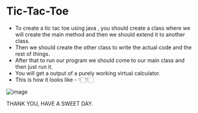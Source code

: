 # Tic-Tac-Toe

- To create a tic tac toe using java , you should create a class where we will create the main method and then we should extend it to another class.
- Then we should create the other class to write the actual code and the rest of things.
- After that to run our program we should come to our main class and then just run it.
- You will get a output of a purely working virtual calculator. 
- This is how it looks like - 👇🏻👇🏻

![image](https://user-images.githubusercontent.com/92244026/204458648-ce4fc7b9-3ba9-4434-88b8-4a52ee81c9d9.png)

THANK YOU, HAVE A SWEET DAY. 
